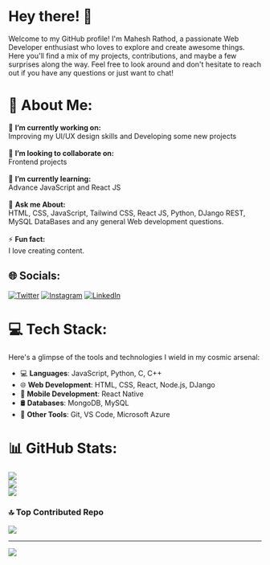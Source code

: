 # Hey there! 👋

Welcome to my GitHub profile! I'm Mahesh Rathod, a passionate Web Developer enthusiast who loves to explore and create awesome things. Here you'll find a mix of my projects, contributions, and maybe a few surprises along the way. Feel free to look around and don't hesitate to reach out if you have any questions or just want to chat!

# 💫 About Me:
🔭 **I’m currently working on:**  <br>Improving my UI/UX design skills and Developing some new projects<br><br>👯 **I’m looking to collaborate on:**  <br>Frontend projects<br><br>🌱 **I’m currently learning:**  <br>Advance JavaScript and React JS<br><br>💬 **Ask me About:**  <br>HTML, CSS, JavaScript, Tailwind CSS, React JS, Python, DJango REST, MySQL DataBases and any general Web development questions.<br><br>⚡ **Fun fact:**  <br>I love creating content.


## 🌐 Socials:
[![Twitter](https://img.shields.io/badge/Twitter-%231DA1F2.svg?logo=Twitter&logoColor=white)](https://twitter.com/i/flow/login?redirect_after_login=%2FRathodMahe33122) [![Instagram](https://img.shields.io/badge/Instagram-%23E4405F.svg?logo=Instagram&logoColor=white)](https://www.instagram.com/___._mahi_.___/) [![LinkedIn](https://img.shields.io/badge/LinkedIn-%230077B5.svg?logo=linkedin&logoColor=white)](https://www.linkedin.com/in/mahesh-rathod-502787209/)
# 💻 Tech Stack:
Here's a glimpse of the tools and technologies I wield in my cosmic arsenal:

- 💻 **Languages**: JavaScript, Python, C, C++
- 🌐 **Web Development**: HTML, CSS, React, Node.js, DJango
- 📱 **Mobile Development**: React Native
- 🛢️ **Databases**: MongoDB, MySQL
- 🚀 **Other Tools**: Git, VS Code, Microsoft Azure

# 📊 GitHub Stats:
![](https://github-readme-stats.vercel.app/api?username=Pranav-Malwad&theme=dark&hide_border=false&include_all_commits=false&count_private=false)<br/>
![](https://github-readme-streak-stats.herokuapp.com/?user=Pranav-Malwad&theme=dark&hide_border=false)<br/>
![](https://github-readme-stats.vercel.app/api/top-langs/?username=Pranav-Malwad&theme=dark&hide_border=false&include_all_commits=false&count_private=false&layout=compact)
### 🔝 Top Contributed Repo
![](https://github-contributor-stats.vercel.app/api?username=Pranav-Malwad&limit=5&theme=tokyonight&combine_all_yearly_contributions=true)

---
[![](https://visitcount.itsvg.in/api?id=nwaliaez&icon=0&color=0)](https://visitcount.itsvg.in)

<!-- Proudly created with GPRM ( https://gprm.itsvg.in ) -->
